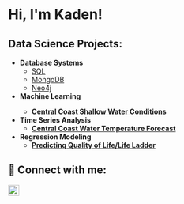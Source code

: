 <h1>Hi, I'm Kaden! </h1>

<h2>Data Science Projects:</h2>

- <b>Database Systems</b>
  - [SQL](https://github.com/kadennichols5/sql_db_proj)
  - [MongoDB](https://github.com/kadennichols5/mongo_db)
  - [Neo4j](https://github.com/kadennichols5/neo4j)
- <b>Machine Learning<b>
  - [Central Coast Shallow Water Conditions](https://github.com/kadennichols5/South-Coast-Temp-Machine-Learning)
- <b>Time Series Analysis </b>
  - [Central Coast Water Temperature Forecast](https://github.com/kadennichols5/Central-Coast-Water-Temp-Time-Series-Analysis)
- <b>Regression Modeling </b>
  - [Predicting Quality of Life/Life Ladder](https://github.com/kadennichols5/Predicting-Life-Ladder)


<h2> 🤳 Connect with me:</h2>


[<img align="left" alt="KadenNichols | LinkedIn" width="22px" src="https://cdn.jsdelivr.net/npm/simple-icons@v3/icons/linkedin.svg" />][linkedin]

[linkedin]: https://linkedin.com/in/kadensnichols

<!--
**kadennichols5/kadennichols5** is a ✨ _special_ ✨ repository because its `README.md` (this file) appears on your GitHub profile.

Here are some ideas to get you started:

- 🔭 I’m currently working on ...
- 🌱 I’m currently learning ...
- 👯 I’m looking to collaborate on ...
- 🤔 I’m looking for help with ...
- 💬 Ask me about ...
- 📫 How to reach me: ...
- 😄 Pronouns: ...
- ⚡ Fun fact: ...
-->
